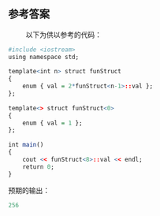 ## 参考答案

&nbsp;&nbsp;&nbsp;&nbsp;&nbsp;&nbsp;&nbsp;&nbsp;
以下为供以参考的代码：

```r
#include <iostream> 
using namespace std; 
  
template<int n> struct funStruct 
{ 
    enum { val = 2*funStruct<n-1>::val }; 
}; 
  
template<> struct funStruct<0> 
{ 
    enum { val = 1 }; 
}; 
  
int main() 
{ 
    cout << funStruct<8>::val << endl; 
    return 0; 
} 
```

预期的输出：

```r
256
```
